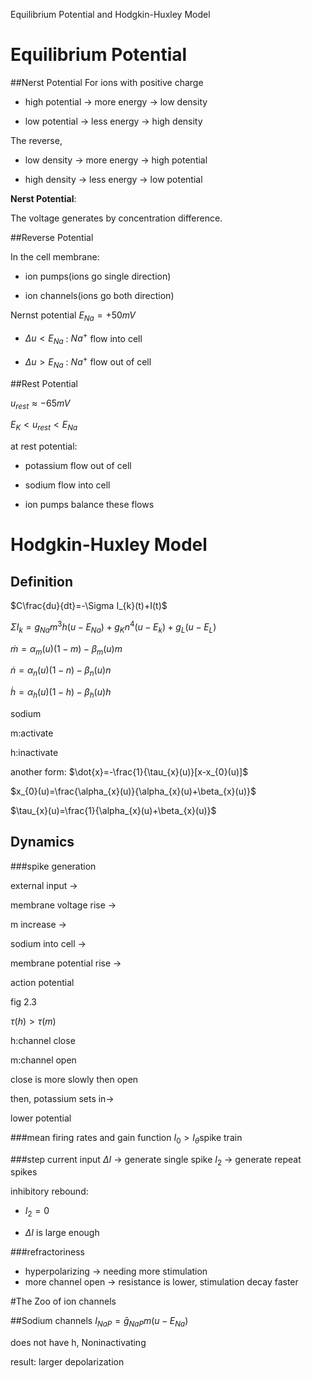 Equilibrium Potential and  Hodgkin-Huxley Model
# Equilibrium Potential

##Nerst Potential
For ions with positive charge

* high potential -> more energy -> low density

* low  potential -> less energy -> high density

The reverse,

* low density -> more energy -> high potential

* high density -> less energy -> low  potential

**Nerst Potential**:

The voltage generates by concentration difference. 

##Reverse Potential

In the cell membrane:

* ion pumps(ions go single direction)

* ion channels(ions go both direction)


Nernst potential $E_{Na}=+50mV$

* $\Delta{u}<E_{Na}$ :
$Na^{+}$ flow into cell

* $\Delta{u}>E_{Na}$ :
$Na^{+}$ flow out of cell

##Rest Potential

$u_{rest}\approx-65mV$

$E_{K} < u_{rest} < E_{Na}$

at rest potential:

* potassium flow out of cell

* sodium flow into cell

* ion pumps balance these flows

# Hodgkin-Huxley Model
## Definition
$C\frac{du}{dt}=-\Sigma I_{k}(t)+I(t)$

$\Sigma I_{k}=g_{Na}m^{3}h(u-E_{Na})+g_{K}n^{4}(u-E_{k})+g_{L}(u-E_{L})$

$\dot{m}=\alpha_{m}(u)(1-m)-\beta_{m}(u)m$

$\dot{n}=\alpha_{n}(u)(1-n)-\beta_{n}(u)n$

$\dot{h}=\alpha_{h}(u)(1-h)-\beta_{h}(u)h$

sodium

m:activate

h:inactivate

another form:
$\dot{x}=-\frac{1}{\tau_{x}(u)}[x-x_{0}(u)]$

$x_{0}(u)=\frac{\alpha_{x}(u)}{\alpha_{x}(u)+\beta_{x}(u)}$

$\tau_{x}(u)=\frac{1}{\alpha_{x}(u)+\beta_{x}(u)}$

## Dynamics

###spike generation

external input ->

membrane voltage rise ->

m increase ->

sodium into cell ->

membrane potential rise ->

action potential

fig 2.3

$\tau(h)>\tau(m)$

h:channel close

m:channel open

close is more slowly then open

then, potassium sets in->

lower potential

###mean firing rates and gain function
$I_{0}>I_{\theta}$spike train

###step current input
$\Delta{I}$ -> generate  single spike
$I_{2}$ -> generate repeat spikes


inhibitory rebound:

* $I_{2}=0$

* $\Delta{I}$ is large enough

###refractoriness

* hyperpolarizing -> needing more stimulation
* more channel open -> resistance is lower, stimulation decay faster

#The Zoo of ion channels

##Sodium channels
$I_{NaP}=\bar{g}_{NaP}m(u-E_{Na})$

does not have h, Noninactivating

result: larger depolarization
